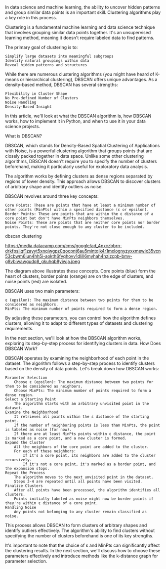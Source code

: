 In data science and machine learning, the ability to uncover hidden patterns and group similar data points is an important skill. Clustering algorithms play a key role in this process. 

Clustering is a fundamental machine learning and data science technique that involves grouping similar data points together. It's an unsupervised learning method, meaning it doesn't require labeled data to find patterns. 

The primary goal of clustering is to:

    Simplify large datasets into meaningful subgroups
    Identify natural groupings within data
    Reveal hidden patterns and structures

While there are numerous clustering algorithms (you might have heard of K-means or hierarchical clustering), DBSCAN offers unique advantages. As a density-based method, DBSCAN has several strengths:

    Flexibility in Cluster Shape
    No Pre-defined Number of Clusters
    Noise Handling
    Density-Based Insight

In this article, we'll look at what the DBSCAN algorithm is, how DBSCAN works, how to implement it in Python, and when to use it in your data science projects.

What is DBSCAN?

DBSCAN, which stands for Density-Based Spatial Clustering of Applications with Noise, is a powerful clustering algorithm that groups points that are closely packed together in data space. Unlike some other clustering algorithms, DBSCAN doesn't require you to specify the number of clusters beforehand, making it particularly useful for exploratory data analysis.

The algorithm works by defining clusters as dense regions separated by regions of lower density. This approach allows DBSCAN to discover clusters of arbitrary shape and identify outliers as noise.

DBSCAN revolves around three key concepts:

    Core Points: These are points that have at least a minimum number of other points (MinPts) within a specified distance (ε or epsilon).
    Border Points: These are points that are within the ε distance of a core point but don't have MinPts neighbors themselves.
    Noise Points: These are points that are neither core points nor border points. They're not close enough to any cluster to be included.

dbscan clustering

https://media.datacamp.com/cms/google/ad_4nxczbbrn-drkfpsiiqf1zayyt5xnqiwgpz0qocpnt6au5mintqlk4r1mxlognyzyxxmewlx35vcn53cbwm6iun4hh5i-aokth6fyqhovv1dlill6myhah4hzizcpb-bmv-g8vbiwawgudq8_gkuhqb8yiwja.jpeg

The diagram above illustrates these concepts. Core points (blue) form the heart of clusters, border points (orange) are on the edge of clusters, and noise points (red) are isolated.

DBSCAN uses two main parameters:

    ε (epsilon): The maximum distance between two points for them to be considered as neighbors.
    MinPts: The minimum number of points required to form a dense region.

By adjusting these parameters, you can control how the algorithm defines clusters, allowing it to adapt to different types of datasets and clustering requirements.

In the next section, we'll look at how the DBSCAN algorithm works, exploring its step-by-step process for identifying clusters in data.
How Does DBSCAN Work?

DBSCAN operates by examining the neighborhood of each point in the dataset. The algorithm follows a step-by-step process to identify clusters based on the density of data points. Let's break down how DBSCAN works:

    Parameter Selection
        Choose ε (epsilon): The maximum distance between two points for them to be considered as neighbors.
        Choose MinPts: The minimum number of points required to form a dense region.
    Select a Starting Point
        The algorithm starts with an arbitrary unvisited point in the dataset.
    Examine the Neighborhood
        It retrieves all points within the ε distance of the starting point.
        If the number of neighboring points is less than MinPts, the point is labeled as noise (for now).
        If there are at least MinPts points within ε distance, the point is marked as a core point, and a new cluster is formed.
    Expand the Cluster
        All the neighbors of the core point are added to the cluster.
        For each of these neighbors:
            If it's a core point, its neighbors are added to the cluster recursively.
            If it's not a core point, it's marked as a border point, and the expansion stops.
    Repeat the Process
        The algorithm moves to the next unvisited point in the dataset.
        Steps 3-4 are repeated until all points have been visited.
    Finalize Clusters
        After all points have been processed, the algorithm identifies all clusters.
        Points initially labeled as noise might now be border points if they're within ε distance of a core point.
    Handling Noise
        Any points not belonging to any cluster remain classified as noise.

This process allows DBSCAN to form clusters of arbitrary shapes and identify outliers effectively. The algorithm's ability to find clusters without specifying the number of clusters beforehand is one of its key strengths.

It's important to note that the choice of ε and MinPts can significantly affect the clustering results. In the next section, we'll discuss how to choose these parameters effectively and introduce methods like the k-distance graph for parameter selection.
